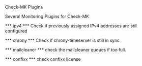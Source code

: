 Check-MK Plugins

Several Monitoring Plugins for Check-MK

*** ipv4 ***
Check if previously assigned IPv4 addresses are still configured

*** chrony ***
Check if chrony-timeserver is still in sync

*** mailcleaner ***
check the mailcleaner queues if too full.

*** confixx ***
check confixx license
